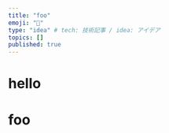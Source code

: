 ```yaml
---
title: "foo"
emoji: "🤖"
type: "idea" # tech: 技術記事 / idea: アイデア
topics: []
published: true
---
```


# hello

<h1>foo</h1>
